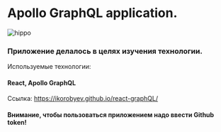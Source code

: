 # Apollo GraphQL application.

![hippo](https://media.giphy.com/media/bLe27flWWD0SNBh3VY/giphy.gif)

### Приложение делалось в целях изучения технологии.

Используемые технологии:
#### React, Apollo GraphQL

Ссылка: https://ikorobyev.github.io/react-graphQL/

#### Внимание, чтобы пользоваться приложением надо ввести Github token!
